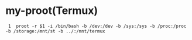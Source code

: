 # my-proot(Termux)
     1	proot -r $1 -i /bin/bash -b /dev:/dev -b /sys:/sys -b /proc:/proc -b /storage:/mnt/st -b ../:/mnt/termux  
